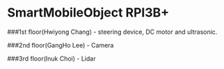 # SmartMobileObject RPI3B+

###1st floor(Hwiyong Chang) - steering device, DC motor and ultrasonic.

###2nd floor(GangHo Lee) - Camera

###3rd floor(Inuk Choi) - Lidar
